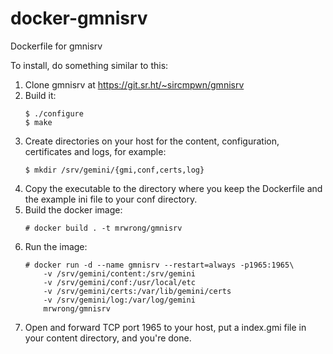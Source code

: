# docker-gmnisrv
Dockerfile for gmnisrv

To install, do something similar to this:

1. Clone gmnisrv at https://git.sr.ht/~sircmpwn/gmnisrv
2. Build it:
    ```
    $ ./configure
    $ make
    ```
3. Create directories on your host for the content, configuration, certificates and logs, for example:
    ```
    $ mkdir /srv/gemini/{gmi,conf,certs,log}
    ```
4. Copy the executable to the directory where you keep the Dockerfile and the example ini file to your conf directory.
5. Build the docker image:
    ```
    # docker build . -t mrwrong/gmnisrv
    ```
6. Run the image:
    ```
    # docker run -d --name gmnisrv --restart=always -p1965:1965\
        -v /srv/gemini/content:/srv/gemini
        -v /srv/gemini/conf:/usr/local/etc
        -v /srv/gemini/certs:/var/lib/gemini/certs
        -v /srv/gemini/log:/var/log/gemini
        mrwrong/gmnisrv
    ```
7. Open and forward TCP port 1965 to your host, put a index.gmi file in your content directory, and you're done.

